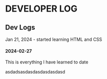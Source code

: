 # DEVELOPER LOG

## Dev Logs
Jan 21, 2024 - started learning HTML and CSS
#### 2024-02-27
 This is everything I have learned to date

asdadsasdasdasdasdasdasd